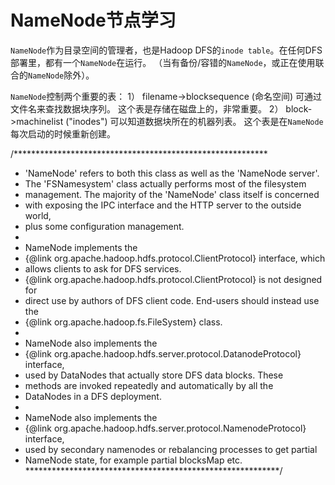 # NameNode节点学习

`NameNode`作为目录空间的管理者，也是Hadoop DFS的`inode table`。在任何DFS部署里，都有一个`NameNode`在运行。
（当有备份/容错的`NameNode`，或正在使用联合的`NameNode`除外）。

`NameNode`控制两个重要的表：
1） filename->blocksequence (命名空间)
    可通过文件名来查找数据块序列。
    这个表是存储在磁盘上的，非常重要。
2） block->machinelist ("inodes")
    可以知道数据块所在的机器列表。
    这个表是在`NameNode`每次启动的时候重新创建。

/**********************************************************

 * 'NameNode' refers to both this class as well as the 'NameNode server'.
 * The 'FSNamesystem' class actually performs most of the filesystem
 * management.  The majority of the 'NameNode' class itself is concerned
 * with exposing the IPC interface and the HTTP server to the outside world,
 * plus some configuration management.
 *
 * NameNode implements the
 * {@link org.apache.hadoop.hdfs.protocol.ClientProtocol} interface, which
 * allows clients to ask for DFS services.
 * {@link org.apache.hadoop.hdfs.protocol.ClientProtocol} is not designed for
 * direct use by authors of DFS client code.  End-users should instead use the
 * {@link org.apache.hadoop.fs.FileSystem} class.
 *
 * NameNode also implements the
 * {@link org.apache.hadoop.hdfs.server.protocol.DatanodeProtocol} interface,
 * used by DataNodes that actually store DFS data blocks.  These
 * methods are invoked repeatedly and automatically by all the
 * DataNodes in a DFS deployment.
 *
 * NameNode also implements the
 * {@link org.apache.hadoop.hdfs.server.protocol.NamenodeProtocol} interface,
 * used by secondary namenodes or rebalancing processes to get partial
 * NameNode state, for example partial blocksMap etc.
 **********************************************************/
